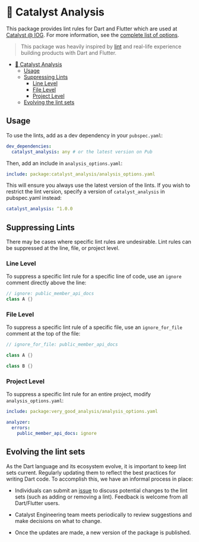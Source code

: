 # 🧐 Catalyst Analysis

This package provides lint rules for Dart and Flutter which are used at [Catalyst @ IOG](https://github.com/input-output-hk).
For more information,
see the [complete list of options](/catalyst_voices_packages/packages/catalyst_analysis/lib/analysis_options.1.0.0.yaml).

> This package was heavily inspired by [lint](https://pub.dev/packages/lints)
> and real-life experience building products with Dart and Flutter.

* [🧐 Catalyst Analysis](#-catalyst-analysis)
  * [Usage](#usage)
  * [Suppressing Lints](#suppressing-lints)
    * [Line Level](#line-level)
    * [File Level](#file-level)
    * [Project Level](#project-level)
  * [Evolving the lint sets](#evolving-the-lint-sets)

## Usage

To use the lints, add as a dev dependency in your `pubspec.yaml`:

```yaml
dev_dependencies:
  catalyst_analysis: any # or the latest version on Pub
```

Then, add an include in `analysis_options.yaml`:

```yaml
include: package:catalyst_analysis/analysis_options.yaml
```

This will ensure you always use the latest version of the lints.
If you wish to restrict the lint version, specify a version of `catalyst_analysis` in pubspec.yaml instead:

```yaml
catalyst_analysis: ^1.0.0
```

## Suppressing Lints

There may be cases where specific lint rules are undesirable.
Lint rules can be suppressed at the line, file, or project level.

### Line Level

To suppress a specific lint rule for a specific line of code, use an `ignore` comment directly above the line:

```dart
// ignore: public_member_api_docs
class A {}
```

### File Level

To suppress a specific lint rule of a specific file, use an `ignore_for_file` comment at the top of the file:

```dart
// ignore_for_file: public_member_api_docs

class A {}

class B {}
```

### Project Level

To suppress a specific lint rule for an entire project, modify `analysis_options.yaml`:

```yaml
include: package:very_good_analysis/analysis_options.yaml

analyzer:
  errors:
    public_member_api_docs: ignore
```

## Evolving the lint sets

As the Dart language and its ecosystem evolve, it is important to keep lint sets current.
Regularly updating them to reflect the best practices for writing Dart code.
To accomplish this, we have an informal process in place:

* Individuals can submit an [issue](https://github.com/input-output-hk/catalyst-voices/issues)
to discuss potential changes to the lint sets (such as adding or removing a lint).
Feedback is welcome from all Dart/Flutter users.

* Catalyst Engineering team meets periodically to review suggestions and make decisions on what to change.

* Once the updates are made, a new version of the package is published.
